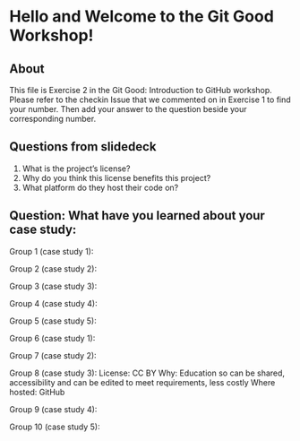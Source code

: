 # Hello and Welcome to the Git Good Workshop! 

## About 

This file is Exercise 2 in the Git Good: Introduction to GitHub workshop. 
Please refer to the checkin Issue that we commented on in Exercise 1 to find your number. Then add your answer to the question beside your corresponding number.

## Questions from slidedeck
1. What is the project’s license?
2. Why do you think this license benefits this project?
3. What platform do they host their code on?

## Question: What have you learned about your case study:

Group 1 (case study 1):


Group 2 (case study 2):


Group 3 (case study 3):


Group 4 (case study 4):


Group 5 (case study 5): 


Group 6 (case study 1):


Group 7 (case study 2):


Group 8 (case study 3):
License: CC BY
Why: Education so can be shared, accessibility and can be edited to meet requirements, less costly
Where hosted: GitHub

Group 9 (case study 4):


Group 10 (case study 5): 


